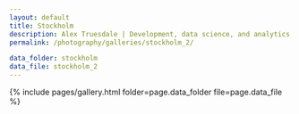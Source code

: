 ```yaml
---
layout: default
title: Stockholm
description: Alex Truesdale | Development, data science, and analytics. Pursuing growth with boundless, interminable curiosity.
permalink: /photography/galleries/stockholm_2/

data_folder: stockholm
data_file: stockholm_2
---
```

{% include pages/gallery.html folder=page.data_folder file=page.data_file %}
